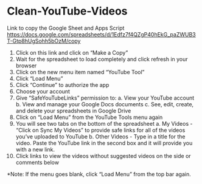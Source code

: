 # Clean-YouTube-Videos

Link to copy the Google Sheet and Apps Script
https://docs.google.com/spreadsheets/d/1Edfz7f4QZgP40hEkG_paZWUB3T-Gtp8hUgSohh5bOzM/copy

1. Click on this link and click on “Make a Copy”
2. Wait for the spreadsheet to load completely and click refresh in your browser
3. Click on the new menu item named “YouTube Tool”
4. Click “Load Menu”
5. Click “Continue” to authorize the app
6. Choose your account 
7. Give “SafeYouTubeLinks” permission to:
    a. View your YouTube account
    b. View and manage your Google Docs documents
    c. See, edit, create, and delete your spreadsheets in Google Drive
8. Click on “Load Menu” from the YouTube Tools menu again
9. You will see two tabs on the bottom of the spreadsheet
    a. My Videos - “Click on Sync My Videos” to provide safe links for all of the videos you’ve uploaded to YouTube
    b. Other Videos - Type in a title for the video. Paste the YouTube link in the second box and it will provide you with a new link. 
10. Click links to view the videos without suggested videos on the side or comments below

*Note: If the menu goes blank, click “Load Menu” from the top bar again. 




